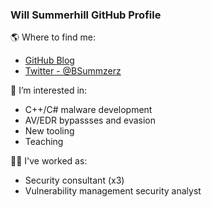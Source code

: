 <!-- Heading -->
<h3 align="left">Will Summerhill GitHub Profile</h3>

:earth_americas: Where to find me:
- [GitHub Blog](https://wsummerhill.github.io/)
- [Twitter - @BSummzerz](https://twitter.com/BSummerz)

👀 I’m interested in: 
- C++/C# malware development
- AV/EDR bypassses and evasion 
- New tooling
- Teaching

:teacher: I've worked as:
- Security consultant (x3)
- Vulnerability management security analyst

